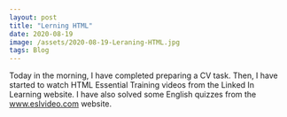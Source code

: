 ```yaml
---
layout: post
title: "Lerning HTML"
date: 2020-08-19
image: /assets/2020-08-19-Leraning-HTML.jpg
tags: Blog
---
```


Today in the morning, I have completed preparing a CV task. Then, I have started to watch HTML Essential Training videos from the Linked In Learning website. I have also solved some English quizzes from the www.eslvideo.com website.
